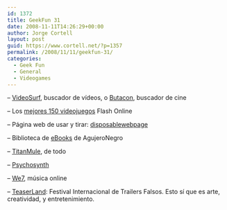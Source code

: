 ```yaml
---
id: 1372
title: GeekFun 31
date: 2008-11-11T14:26:29+00:00
author: Jorge Cortell
layout: post
guid: https://www.cortell.net/?p=1357
permalink: /2008/11/11/geekfun-31/
categories:
  - Geek Fun
  - General
  - Videogames
---
```

– <a title="https://www.videosurf.com/" href="https://www.videosurf.com/" target="_blank">VideoSurf</a>, buscador de vídeos, o <a title="https://butacon.com/" href="https://butacon.com/" target="_blank">Butacon</a>, buscador de cine

– Los <a title="https://www.techcult.com/the-150-best-online-flash-games/" href="https://www.techcult.com/the-150-best-online-flash-games/" target="_blank">mejores 150 videojuegos</a> Flash Online

– Página web de usar y tirar: <a title="https://disposablewebpage.com/" href="https://disposablewebpage.com/" target="_blank">disposablewebpage</a>

– Biblioteca de <a title="https://www.agujero.com/modules.php?name=Biblioteca&orderby=description%20ASC&min=0" href="https://www.agujero.com/modules.php?name=Biblioteca&orderby=description%20ASC&min=0" target="_blank">eBooks</a> de AgujeroNegro

– <a title="https://www.titanmule.in/Movies-Music-Games-Software-Miscellaneous-XXX/news-ed2k-news.html" href="https://www.titanmule.in/Movies-Music-Games-Software-Miscellaneous-XXX/news-ed2k-news.html" target="_blank">TitanMule</a>, de todo

– <a title="https://www.psychosynth.com/index.php/Main_Page" href="https://www.psychosynth.com/index.php/Main_Page" target="_blank">Psychosynth</a>

– <a title="https://www.we7.com" href="https://www.we7.com" target="_blank">We7</a>, música online

– <a title="https://teaserland.com/" href="https://teaserland.com/" target="_blank">TeaserLand</a>: Festival Internacional de Trailers Falsos. Esto sí que es arte, creatividad, y entretenimiento.